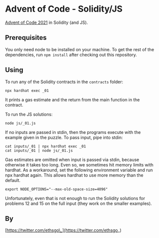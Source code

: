 # Advent of Code - Solidity/JS

[Advent of Code 2021](https://adventofcode.com/2021) in Solidity (and JS).

## Prerequisites

You only need node to be installed on your machine. To get the rest of the
dependencies, run `npm install` after checking out this repository.

## Using

To run any of the Solidity contracts in the `contracts` folder:

    npx hardhat exec _01

It prints a gas estimate and the return from the main function in the contract.

To run the JS solutions:

    node js/_01.js

If no inputs are passed in stdin, then the programs execute with the example
given in the puzzle. To pass input, pipe into stdin:

    cat inputs/_01 | npx hardhat exec _01
    cat inputs/_01 | node js/_01.js

Gas estimates are omitted when input is passed via stdin, because otherwise it
takes too long. Even so, we sometimes hit memory limits with hardhat. As a
workaround, set the following environment variable and run npx hardhat again.
This allows hardhat to use more memory than the default.

    export NODE_OPTIONS="--max-old-space-size=4096"

Unfortunately, even that is not enough to run the Solidity solutions for problems
12 and 15 on the full input (they work on the smaller examples).

## By

[https://twitter.com/ethsgo\_](https://twitter.com/ethsgo_)
